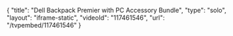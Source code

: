 {
    "title": "Dell Backpack Premier with PC Accessory Bundle",
    "type": "solo",
    "layout": "iframe-static",
    "videoId": "117461546",
    "url": "\/tvpembed\/117461546"
}